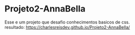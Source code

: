 # Projeto2-AnnaBella
Esse e um projeto que desafio conhecimentos basicos de css.<br>
resultado: https://charlesreisdev.github.io/Projeto2-AnnaBella/
